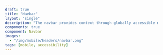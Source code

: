 ```yaml
---
draft: true
title: "Navbar"
layout: "single"
description: "The navbar provides context through globally accessible menu options."
components: true
component: Navbar
images:
  - "/img/mobile/headers/navbar.png"
tags: [mobile, accessibility]
---
```

